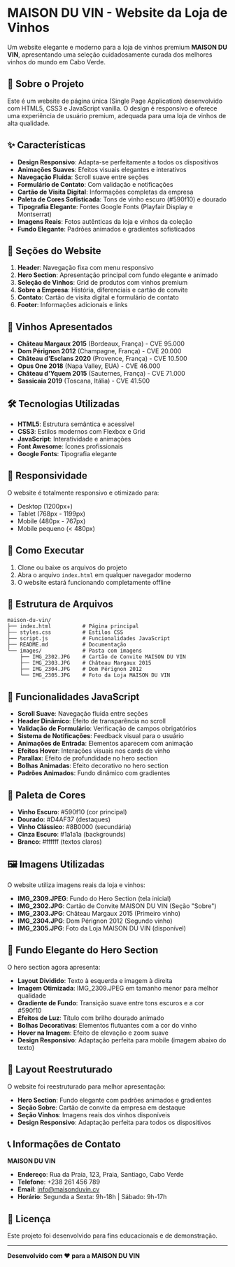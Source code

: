 # MAISON DU VIN - Website da Loja de Vinhos

Um website elegante e moderno para a loja de vinhos premium **MAISON DU VIN**, apresentando uma seleção cuidadosamente curada dos melhores vinhos do mundo em Cabo Verde.

## 🍷 Sobre o Projeto

Este é um website de página única (Single Page Application) desenvolvido com HTML5, CSS3 e JavaScript vanilla. O design é responsivo e oferece uma experiência de usuário premium, adequada para uma loja de vinhos de alta qualidade.

## ✨ Características

- **Design Responsivo**: Adapta-se perfeitamente a todos os dispositivos
- **Animações Suaves**: Efeitos visuais elegantes e interativos
- **Navegação Fluida**: Scroll suave entre seções
- **Formulário de Contato**: Com validação e notificações
- **Cartão de Visita Digital**: Informações completas da empresa
- **Paleta de Cores Sofisticada**: Tons de vinho escuro (#590f10) e dourado
- **Tipografia Elegante**: Fontes Google Fonts (Playfair Display e Montserrat)
- **Imagens Reais**: Fotos autênticas da loja e vinhos da coleção
- **Fundo Elegante**: Padrões animados e gradientes sofisticados

## 🎨 Seções do Website

1. **Header**: Navegação fixa com menu responsivo
2. **Hero Section**: Apresentação principal com fundo elegante e animado
3. **Seleção de Vinhos**: Grid de produtos com vinhos premium
4. **Sobre a Empresa**: História, diferenciais e cartão de convite
5. **Contato**: Cartão de visita digital e formulário de contato
6. **Footer**: Informações adicionais e links

## 🍇 Vinhos Apresentados

- **Château Margaux 2015** (Bordeaux, França) - CVE 95.000
- **Dom Pérignon 2012** (Champagne, França) - CVE 20.000
- **Château d'Esclans 2020** (Provence, França) - CVE 10.500
- **Opus One 2018** (Napa Valley, EUA) - CVE 46.000
- **Château d'Yquem 2015** (Sauternes, França) - CVE 71.000
- **Sassicaia 2019** (Toscana, Itália) - CVE 41.500

## 🛠️ Tecnologias Utilizadas

- **HTML5**: Estrutura semântica e acessível
- **CSS3**: Estilos modernos com Flexbox e Grid
- **JavaScript**: Interatividade e animações
- **Font Awesome**: Ícones profissionais
- **Google Fonts**: Tipografia elegante

## 📱 Responsividade

O website é totalmente responsivo e otimizado para:
- Desktop (1200px+)
- Tablet (768px - 1199px)
- Mobile (480px - 767px)
- Mobile pequeno (< 480px)

## 🚀 Como Executar

1. Clone ou baixe os arquivos do projeto
2. Abra o arquivo `index.html` em qualquer navegador moderno
3. O website estará funcionando completamente offline

## 📁 Estrutura de Arquivos

```
maison-du-vin/
├── index.html          # Página principal
├── styles.css          # Estilos CSS
├── script.js           # Funcionalidades JavaScript
├── README.md           # Documentação
└── images/             # Pasta com imagens
    ├── IMG_2302.JPG    # Cartão de Convite MAISON DU VIN
    ├── IMG_2303.JPG    # Château Margaux 2015
    ├── IMG_2304.JPG    # Dom Pérignon 2012
    └── IMG_2305.JPG    # Foto da Loja MAISON DU VIN
```

## 🎯 Funcionalidades JavaScript

- **Scroll Suave**: Navegação fluida entre seções
- **Header Dinâmico**: Efeito de transparência no scroll
- **Validação de Formulário**: Verificação de campos obrigatórios
- **Sistema de Notificações**: Feedback visual para o usuário
- **Animações de Entrada**: Elementos aparecem com animação
- **Efeitos Hover**: Interações visuais nos cards de vinho
- **Parallax**: Efeito de profundidade no hero section
- **Bolhas Animadas**: Efeito decorativo no hero section
- **Padrões Animados**: Fundo dinâmico com gradientes

## 🎨 Paleta de Cores

- **Vinho Escuro**: #590f10 (cor principal)
- **Dourado**: #D4AF37 (destaques)
- **Vinho Clássico**: #8B0000 (secundária)
- **Cinza Escuro**: #1a1a1a (backgrounds)
- **Branco**: #ffffff (textos claros)

## 🖼️ Imagens Utilizadas

O website utiliza imagens reais da loja e vinhos:
- **IMG_2309.JPEG**: Fundo do Hero Section (tela inicial)
- **IMG_2302.JPG**: Cartão de Convite MAISON DU VIN (Seção "Sobre")
- **IMG_2303.JPG**: Château Margaux 2015 (Primeiro vinho)
- **IMG_2304.JPG**: Dom Pérignon 2012 (Segundo vinho)
- **IMG_2305.JPG**: Foto da Loja MAISON DU VIN (disponível)

## 🎨 Fundo Elegante do Hero Section

O hero section agora apresenta:
- **Layout Dividido**: Texto à esquerda e imagem à direita
- **Imagem Otimizada**: IMG_2309.JPEG em tamanho menor para melhor qualidade
- **Gradiente de Fundo**: Transição suave entre tons escuros e a cor #590f10
- **Efeitos de Luz**: Título com brilho dourado animado
- **Bolhas Decorativas**: Elementos flutuantes com a cor do vinho
- **Hover na Imagem**: Efeito de elevação e zoom suave
- **Design Responsivo**: Adaptação perfeita para mobile (imagem abaixo do texto)

## 🏢 Layout Reestruturado

O website foi reestruturado para melhor apresentação:
- **Hero Section**: Fundo elegante com padrões animados e gradientes
- **Seção Sobre**: Cartão de convite da empresa em destaque
- **Seção Vinhos**: Imagens reais dos vinhos disponíveis
- **Design Responsivo**: Adaptação perfeita para todos os dispositivos

## 📞 Informações de Contato

**MAISON DU VIN**
- **Endereço**: Rua da Praia, 123, Praia, Santiago, Cabo Verde
- **Telefone**: +238 261 456 789
- **Email**: info@maisonduvin.cv
- **Horário**: Segunda a Sexta: 9h-18h | Sábado: 9h-17h

## 📄 Licença

Este projeto foi desenvolvido para fins educacionais e de demonstração.

---

**Desenvolvido com ❤️ para a MAISON DU VIN** 